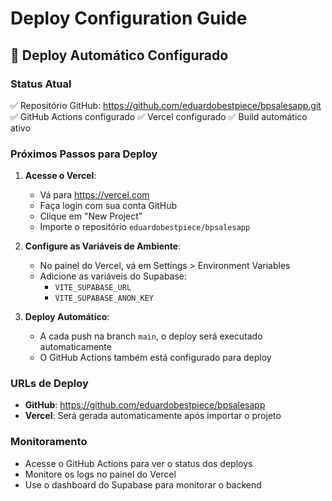 # Deploy Configuration Guide

## 🚀 Deploy Automático Configurado

### Status Atual
✅ Repositório GitHub: https://github.com/eduardobestpiece/bpsalesapp.git
✅ GitHub Actions configurado
✅ Vercel configurado
✅ Build automático ativo

### Próximos Passos para Deploy

1. **Acesse o Vercel**:
   - Vá para https://vercel.com
   - Faça login com sua conta GitHub
   - Clique em "New Project"
   - Importe o repositório `eduardobestpiece/bpsalesapp`

2. **Configure as Variáveis de Ambiente**:
   - No painel do Vercel, vá em Settings > Environment Variables
   - Adicione as variáveis do Supabase:
     - `VITE_SUPABASE_URL`
     - `VITE_SUPABASE_ANON_KEY`

3. **Deploy Automático**:
   - A cada push na branch `main`, o deploy será executado automaticamente
   - O GitHub Actions também está configurado para deploy

### URLs de Deploy
- **GitHub**: https://github.com/eduardobestpiece/bpsalesapp
- **Vercel**: Será gerada automaticamente após importar o projeto

### Monitoramento
- Acesse o GitHub Actions para ver o status dos deploys
- Monitore os logs no painel do Vercel
- Use o dashboard do Supabase para monitorar o backend

